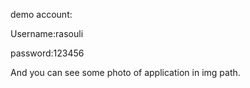 demo account:


Username:rasouli


password:123456


And you can see some photo of application in img path.
